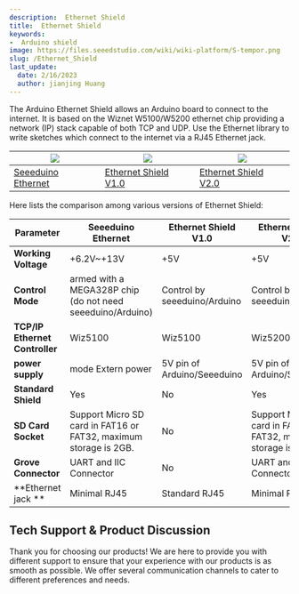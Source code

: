 ```yaml
---
description:  Ethernet Shield
title:  Ethernet Shield
keywords:
-  Arduino shield
image: https://files.seeedstudio.com/wiki/wiki-platform/S-tempor.png
slug: /Ethernet_Shield
last_update:
  date: 2/16/2023
  author: jianjing Huang
---
```


<!-- ---
name:  Ethernet Shield
category: Discontinued
bzurl:
oldwikiname: Ethernet_Shield
prodimagename:
bzprodimageurl:
surveyurl: https://www.research.net/r/Ethernet_Shield
sku:
tags:
--- -->

The Arduino Ethernet Shield allows an Arduino board to connect to the internet. It is based on the Wiznet W5100/W5200 ethernet chip providing a network (IP) stack capable of both TCP and UDP. Use the Ethernet library to write sketches which connect to the internet via a RJ45 Ethernet jack.

|![](https://files.seeedstudio.com/wiki/Ethernet_Shield/img/Seeeduino_ethernet-2.jpg)|![](https://files.seeedstudio.com/wiki/Ethernet_Shield/img/Ethernet_01.jpg)|![](https://files.seeedstudio.com/wiki/Ethernet_Shield/img/W5200_Ethernet_Shield.jpg)|
|---|---|---|
|[Seeeduino Ethernet](https://seeeddoc.github.io/Seeeduino_Ethernet/) |[Ethernet Shield V1.0](https://seeeddoc.github.io/Ethernet_Shield_V1.0/) |[Ethernet Shield V2.0](https://seeeddoc.github.io/Ethernet_Shield_V2.0/)|

Here lists the comparison among various versions of Ethernet Shield:

 |Parameter|Seeeduino Ethernet|Ethernet Shield V1.0|Ethernet Shield V2.0|
 |---|---|---|---|
 |**Working Voltage**|+6.2V~+13V|+5V|+5V|
| **Control Mode**|armed with a MEGA328P chip (do not need seeeduino/Arduino) |Control by seeeduino/Arduino|Control by seeeduino/Arduino|
|**TCP/IP Ethernet Controller**| Wiz5100| Wiz5100 |Wiz5200|
|**power supply**| mode Extern power| 5V pin of Arduino/Seeeduino| 5V pin of Arduino/Seeeduino|
|**Standard Shield** |Yes| No |Yes|
|**SD Card Socket** |Support Micro SD card in FAT16 or FAT32, maximum storage is 2GB. |No| Support Micro SD card in FAT16 or FAT32, maximum storage is 2GB.|
|**Grove Connector** |UART and IIC Connector |No| UART and IIC Connector|
|**Ethernet jack **|Minimal RJ45 |Standard RJ45 |Minimal RJ45|

## Tech Support & Product Discussion

Thank you for choosing our products! We are here to provide you with different support to ensure that your experience with our products is as smooth as possible. We offer several communication channels to cater to different preferences and needs.

<div class="button_tech_support_container">
<a href="https://forum.seeedstudio.com/" class="button_forum"></a> 
<a href="https://www.seeedstudio.com/contacts" class="button_email"></a>
</div>

<div class="button_tech_support_container">
<a href="https://discord.gg/eWkprNDMU7" class="button_discord"></a> 
<a href="https://github.com/Seeed-Studio/wiki-documents/discussions/69" class="button_discussion"></a>
</div>
